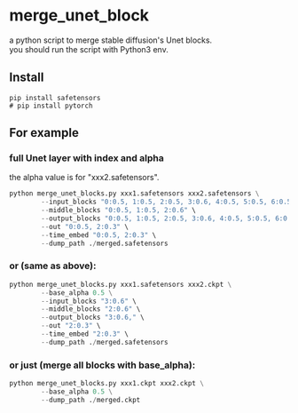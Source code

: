 # merge_unet_block
a python script to merge stable diffusion's Unet blocks.  
you should run the script with Python3 env.
## Install 
```
pip install safetensors
# pip install pytorch
```

## For example
### full Unet layer with index and alpha 
the alpha value is for "xxx2.safetensors".
```python
python merge_unet_blocks.py xxx1.safetensors xxx2.safetensors \
        --input_blocks "0:0.5, 1:0.5, 2:0.5, 3:0.6, 4:0.5, 5:0.5, 6:0.5, 7:0.5, 8:0.5, 9:0.5, 10:0.5, 11:0.5" \
        --middle_blocks "0:0.5, 1:0.5, 2:0.6" \
        --output_blocks "0:0.5, 1:0.5, 2:0.5, 3:0.6, 4:0.5, 5:0.5, 6:0.5, 7:0.5, 8:0.5, 9:0.5, 10:0.5, 11:0.5" \
        --out "0:0.5, 2:0.3" \
        --time_embed "0:0.5, 2:0.3" \
        --dump_path ./merged.safetensors
```
### or (same as above):
```python
python merge_unet_blocks.py xxx1.safetensors xxx2.ckpt \
        --base_alpha 0.5 \
        --input_blocks "3:0.6" \
        --middle_blocks "2:0.6" \
        --output_blocks "3:0.6," \
        --out "2:0.3" \
        --time_embed "2:0.3" \
        --dump_path ./merged.safetensors
```
### or just (merge all blocks with base_alpha):
```python
python merge_unet_blocks.py xxx1.ckpt xxx2.ckpt \
        --base_alpha 0.5 \
        --dump_path ./merged.ckpt
```
